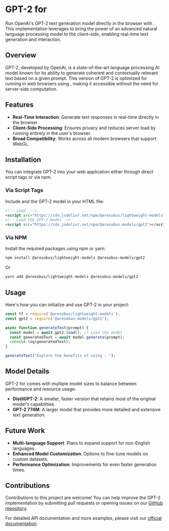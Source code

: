 
# GPT-2 for

Run OpenAI's GPT-2 text generation model directly in the browser with . This implementation leverages  to bring the power of an advanced natural language processing model to the client-side, enabling real-time text generation and interaction.

## Overview

GPT-2, developed by OpenAI, is a state-of-the-art language processing AI model known for its ability to generate coherent and contextually relevant text based on a given prompt. This version of GPT-2 is optimized for running in web browsers using , making it accessible without the need for server-side computation.

## Features

- **Real-Time Interaction**: Generate text responses in real-time directly in the browser.
- **Client-Side Processing**: Ensures privacy and reduces server load by running entirely in the user's browser.
- **Broad Compatibility**: Works across all modern browsers that support WebGL.

## Installation

You can integrate GPT-2 into your web application either through direct script tags or via npm.

### Via Script Tags

Include  and the GPT-2 model in your HTML file:

```html
<!-- Load  -->
<script src="https://cdn.jsdelivr.net/npm/@aresobus/lightweight-models"></script>
<!-- Load the GPT-2 model -->
<script src="https://cdn.jsdelivr.net/npm/@aresobus-models/gpt2"></script>
```

### Via NPM

Install the required packages using npm or yarn:

```bash
npm install @aresobus/lightweight-models @aresobus-models/gpt2
```

Or

```bash
yarn add @aresobus/lightweight-models @aresobus-models/gpt2
```

## Usage

Here's how you can initialize and use GPT-2 in your project:

```javascript
const tf = require('@aresobus/lightweight-models');
const gpt2 = require('@aresobus-models/gpt2');

async function generateText(prompt) {
  const model = await gpt2.load(); // Load the model
  const generatedText = await model.generate(prompt);
  console.log(generatedText);
}

generateText("Explore the benefits of using : ");
```

## Model Details

GPT-2 for  comes with multiple model sizes to balance between performance and resource usage:

- **DistilGPT-2**: A smaller, faster version that retains most of the original model's capabilities.
- **GPT-2 774M**: A larger model that provides more detailed and extensive text generation.

## Future Work

- **Multi-language Support**: Plans to expand support for non-English languages.
- **Enhanced Model Customization**: Options to fine-tune models on custom datasets.
- **Performance Optimization**: Improvements for even faster generation times.

## Contributions

Contributions to this project are welcome! You can help improve the GPT-2  implementation by submitting pull requests or opening issues on our [GitHub repository](https://github.com/aresobus/lightweight-models/).

For detailed API documentation and more examples, please visit our [official documentation](https://github.com/aresobus/lightweight-models/tree/master/gpt2).
